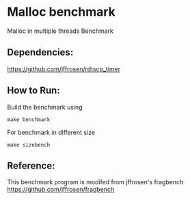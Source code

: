 # Malloc benchmark 
Malloc in multiple threads Benchmark

## Dependencies:
https://github.com/jffrosen/rdtscp_timer

## How to Run:
Build the benchmark using 
```shell
make benchmark
```

For benchmark in different size
```shell
make sizebench
```

## Reference:
This benchmark program is modifed from jffrosen's fragbench https://github.com/jffrosen/fragbench
